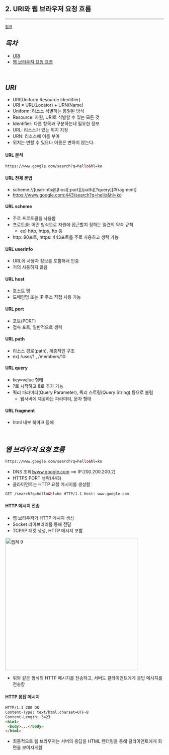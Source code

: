 ## 2. URI와 웹 브라우저 요청 흐름
-------------------------------
[`링크`]


## *목차*
  - [URI](#URI)
  - [웹 브라우저 요청 흐름](#웹-브라우저-요청-흐름)
  
<br>

## *URI*
  - URI(Uniform Resource Identifier)
  - URI = URL(Locator) + URN(Name)
  - Uniform: 리소스 식별하는 통일된 방식
  - Resource: 자원, URI로 식별할 수 있는 모든 것
  - Identifier: 다른 항목과 구분하는데 필요한 정보
  - URL: 리소스가 있는 위치 지정
  - URN: 리소스에 이름 부여
  - 위치는 변할 수 있으나 이름은 변하지 않는다.
  
#### URL 분석
```html
https://www.google.com/search?q=hello&hl=ko
```

#### URL 전체 문법
  - scheme://[userinfo@]host[:port][/path][?query][#fragment]
  - https://www.google.com:443/search?q=hello&hl=ko

#### URL scheme
  - 주로 프로토콜을 사용함
  - 프로토콜: 어떤 방식으로 자원에 접근할지 정하는 일련의 약속 규칙
    - ex) http, https, ftp 등
  - http: 80포트, https: 443포트를 주로 사용하고 생략 가능
  
#### URL userinfo
  - URL에 사용자 정보를 포함해서 인증
  - 거의 사용하지 않음
  
  
  
#### URL host
  - 호스트 명
  - 도메인명 또는 IP 주소 직접 사용 가능
  
#### URL port
  - 포트(PORT)
  - 접속 포트, 일반적으로 생략
  
#### URL path
  - 리소스 경로(path), 계층적인 구조
  - ex) /user/1 , /members/10
  
#### URL query
  - key=value 형태
  - ?로 시작하고 &로 추가 가능
  - 쿼리 파라미터(Query Parameter), 쿼리 스트링(Query String) 등으로 불림
    - 웹서버에 제공하는 파라미터, 문자 형태
    
#### URL fragment
  - html 내부 북마크 등에 
  

<br>

## *웹 브라우저 요청 흐름*

```html
https://www.google.com/search?q=hello&hl=ko
```
  - DNS 조회(www.google.com ==> IP:200.200.200.2)
  - HTTPS PORT 생략(443)
  - 클라이언트는 HTTP 요청 메시지를 생성함
  ```html
  GET /search?q=hello&hl=ko HTTP/1.1 Host: www.google.com
  ```
  
#### HTTP 메시지 전송
  - 웹 브라우저가 HTTP 메시지 생성
  - Socket 라이브러리를 통해 전달
  - TCP/IP 패킷 생성, HTTP 메시지 포함

<img width="420" alt="캡쳐 9" src="https://user-images.githubusercontent.com/50076031/103434117-2fe3ac80-4c40-11eb-93fb-64133d458bff.PNG">

  - 위와 같은 형식의 HTTP 메시지를 전송하고, 서버도 클라이언트에게 응답 메시지를 전송함
  
#### HTTP 응답 메시지
```html
HTTP/1.1 200 OK
Content-Type: text/html;charset=UTF-8
Content-Length: 3423
<html>
 <body>...</body>
</html>
```
  - 최종적으로 웹 브라우저는 서버의 응답을 HTML 렌더링을 통해 클라이언트에게 화면을 보여지게함



[`링크`]: https://www.inflearn.com/course/http-%EC%9B%B9-%EB%84%A4%ED%8A%B8%EC%9B%8C%ED%81%AC#description
